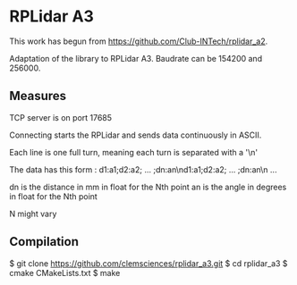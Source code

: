 # RPLidar A3

This work has begun from https://github.com/Club-INTech/rplidar_a2.

Adaptation of the library to RPLidar A3. Baudrate can be 154200 and 256000.

## Measures

TCP server is on port 17685

Connecting starts the RPLidar and sends data continuously in ASCII.

Each line is one full turn, meaning each turn is separated with a '\n'

The data has this form : d1:a1;d2:a2; ... ;dn:an\nd1:a1;d2:a2; ... ;dn:an\n ...

dn is the distance in mm in float for the Nth point
an is the angle in degrees in float for the Nth point

N might vary

## Compilation
$ git clone https://github.com/clemsciences/rplidar_a3.git
$ cd rplidar_a3
$ cmake CMakeLists.txt
$ make 
